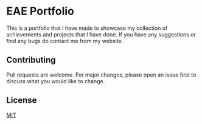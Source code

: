 # EAE Portfolio
This is a portfolio that I have made to showcase my collection of achievements and projects that I have done. If you have any suggestions or find any bugs do contact me from my website.

## Contributing
Pull requests are welcome. For major changes, please open an issue first to discuss what you would like to change.


## License 
[MIT]([https://github.com/waggot/weide-portfolio/blob/master/LICENSE])
